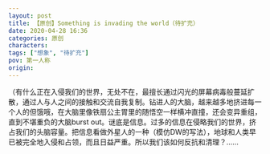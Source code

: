 ```yaml
---
layout: post
title: 【原创】Something is invading the world（待扩充）
date: 2020-04-28 16:36
categories: 原创
characters: 
tags: ["想象", "待扩充"]
pov: 第一人称
origin: 
---
```


（有什么正在入侵我们的世界，无处不在，最擅长通过闪光的屏幕病毒般蔓延扩散，通过人与人之间的接触和交流自我复制。钻进人的大脑，越来越多地挤进每一个人的但饿哦，在大脑里像铁扇公主胃里的随悟空一样横冲直撞，还会变异重组，直到不堪重负的大脑burst out。谜底是信息。过多的信息在侵略我们的世界，挤占我们的头脑容量。把信息看做外星人的一种（模仿DW的写法），地球和人类早已被完全地入侵和占领，而且日益严重。所以我们该如何反抗和清理？……
